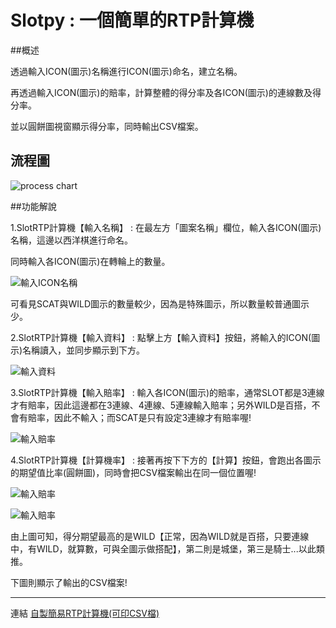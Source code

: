 # Slotpy : 一個簡單的RTP計算機
##概述

透過輸入ICON(圖示)名稱進行ICON(圖示)命名，建立名稱。

再透過輸入ICON(圖示)的賠率，計算整體的得分率及各ICON(圖示)的連線數及得分率。

並以圓餅圖視窗顯示得分率，同時輸出CSV檔案。



## 流程圖
![process chart](https://upload.cc/i1/2020/09/24/yfDhCR.jpg)




##功能解說

1.SlotRTP計算機【輸入名稱】 : 在最左方「圖案名稱」欄位，輸入各ICON(圖示)名稱，這邊以西洋棋進行命名。

同時輸入各ICON(圖示)在轉輪上的數量。

![輸入ICON名稱](https://upload.cc/i1/2020/09/25/imyBIS.jpg)

可看見SCAT與WILD圖示的數量較少，因為是特殊圖示，所以數量較普通圖示少。

2.SlotRTP計算機【輸入資料】 : 點擊上方【輸入資料】按鈕，將輸入的ICON(圖示)名稱讀入，並同步顯示到下方。

![輸入資料](https://upload.cc/i1/2020/09/27/eZaEIS.jpg)

3.SlotRTP計算機【輸入賠率】 : 輸入各ICON(圖示)的賠率，通常SLOT都是3連線才有賠率，因此這邊都在3連線、4連線、5連線輸入賠率；另外WILD是百搭，不會有賠率，因此不輸入；而SCAT是只有設定3連線才有賠率喔!

![輸入賠率](https://upload.cc/i1/2020/09/25/B2jkJe.jpg)

4.SlotRTP計算機【計算機率】 : 接著再按下下方的【計算】按鈕，會跑出各圖示的期望值比率(圓餅圖)，同時會把CSV檔案輸出在同一個位置喔!

![輸入賠率](https://upload.cc/i1/2020/09/27/lCHb5k.jpg)

![輸入賠率](https://upload.cc/i1/2020/09/27/W0eIAY.jpg)

由上圖可知，得分期望最高的是WILD【正常，因為WILD就是百搭，只要連線中，有WILD，就算數，可與全圖示做搭配】，第二則是城堡，第三是騎士...以此類推。

下圖則顯示了輸出的CSV檔案!

***
連結
[自製簡易RTP計算機(可印CSV檔)](https://github.com/Monsters-Hunter/Slotpy/tree/Slotpy-addPiePicture "Title")
